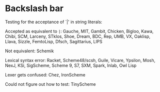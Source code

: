 # Backslash bar

Testing for the acceptance of `\|' in string literals:

Accepted as equivalent to `|`:  Gauche, MIT, Gambit, Chicken, Bigloo, Kawa, Chibi, SCM, Larceny, STklos, Shoe, Dream, BDC, Rep, UMB, VX, Oaklisp, Llava, Sizzle, FemtoLisp, Dfsch, Sagittarius, LIPS

Not equivalent: Schemik

Lexical syntax error:  Racket, Scheme48/scsh, Guile, Vicare, Ypsilon, Mosh, NexJ, KSi, SigScheme, Scheme 9, S7, SXM, Spark, Inlab, Owl Lisp

Lexer gets confused:  Chez, IronScheme

Could not figure out how to test: TinyScheme
